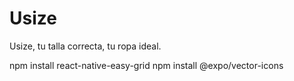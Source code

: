 # Usize
Usize, tu talla correcta, tu ropa ideal.

npm install react-native-easy-grid
npm install @expo/vector-icons